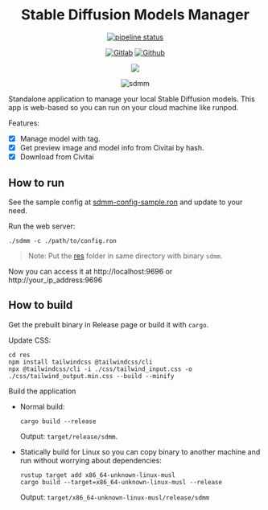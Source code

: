 <div align="center">

Stable Diffusion Models Manager
===============================

[![pipeline status](https://gitlab.com/kimtinh/sdmm/badges/master/pipeline.svg)](https://gitlab.com/kimtinh/sdmm/-/commits/master)

[![Gitlab](https://img.shields.io/badge/gitlab-%23181717.svg?style=for-the-badge&logo=gitlab&logoColor=white)](https://gitlab.com/kimtinh/sdmm)
[![Github](https://img.shields.io/badge/github-%23121011.svg?style=for-the-badge&logo=github&logoColor=white)](https://github.com/dothanhtrung/sdmm)

[![](https://img.youtube.com/vi/85oTHZkGkZU/maxresdefault.jpg)](https://youtu.be/85oTHZkGkZU)

![sdmm](https://count.getloli.com/@git_sdmm?name=git_sdmm&theme=3d-num&padding=9&offset=0&align=top&scale=1&pixelated=1&darkmode=auto)

</div>

Standalone application to manage your local Stable Diffusion models. This app is web-based so you can run on
your cloud machine like runpod.

Features:
* [x] Manage model with tag.
* [x] Get preview image and model info from Civitai by hash.
* [x] Download from Civitai

How to run
----------

See the sample config at [sdmm-config-sample.ron](./sdmm-config-sample.ron) and update to your need.

Run the web server:
```shell
./sdmm -c ./path/to/config.ron
```

> Note: Put the [res](./res) folder in same directory with binary `sdmm`.

Now you can access it at http://localhost:9696 or http://your_ip_address:9696

How to build
------------

Get the prebuilt binary in Release page or build it with `cargo`.

Update CSS:
```shell
cd res
npm install tailwindcss @tailwindcss/cli 
npx @tailwindcss/cli -i ./css/tailwind_input.css -o ./css/tailwind_output.min.css --build --minify
```


Build the application

* Normal build:
    ```shell
    cargo build --release
    ```
    Output: `target/release/sdmm`.

* Statically build for Linux so you can copy binary to another machine and run without worrying about dependencies:
    ```shell
    rustup target add x86_64-unknown-linux-musl
    cargo build --target=x86_64-unknown-linux-musl --release
    ```
    Output: `target/x86_64-unknown-linux-musl/release/sdmm`